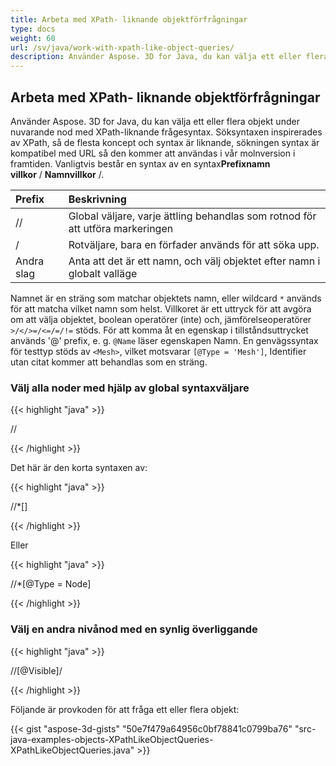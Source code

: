 ```yaml
---
title: Arbeta med XPath- liknande objektförfrågningar
type: docs
weight: 60
url: /sv/java/work-with-xpath-like-object-queries/
description: Använder Aspose. 3D for Java, du kan välja ett eller flera objekt under nuvarande nod med XPath-liknande frågesyntax.
---
```

##  **Arbeta med XPath- liknande objektförfrågningar**
Använder Aspose. 3D for Java, du kan välja ett eller flera objekt under nuvarande nod med XPath-liknande frågesyntax. Söksyntaxen inspirerades av XPath, så de flesta koncept och syntax är liknande, sökningen syntax är kompatibel med URL så den kommer att användas i vår molnversion i framtiden. Vanligtvis består en syntax av en syntax**Prefixnamn villkor** / **Namnvillkor** /.

|**Prefix**|**Beskrivning**|
| :- | :- |
| // |Global väljare, varje ättling behandlas som rotnod för att utföra markeringen|
|/|Rotväljare, bara en förfader används för att söka upp.|
|Andra slag|Anta att det är ett namn, och välj objektet efter namn i globalt valläge|

Namnet är en sträng som matchar objektets namn, eller wildcard `*` används för att matcha vilket namn som helst. Villkoret är ett uttryck för att avgöra om att välja objektet, boolean operatörer (inte) och, jämförelseoperatörer `>/</>=/<=/=/!=` stöds. För att komma åt en egenskap i tillståndsuttrycket används '@' prefix, e. g. `@Name` läser egenskapen Namn. En genvägssyntax för testtyp stöds av `<Mesh>`, vilket motsvarar `[@Type = 'Mesh']`, Identifier utan citat kommer att behandlas som en sträng.
###  **Välj alla noder med hjälp av global syntaxväljare**
{{< highlight "java" >}}

 //<Node>

{{< /highlight >}}

Det här är den korta syntaxen av:

{{< highlight "java" >}}

 //*[<Node>]

{{< /highlight >}}

Eller

{{< highlight "java" >}}

 //*[@Type = Node]

{{< /highlight >}}
###  **Välj en andra nivånod med en synlig överliggande**
{{< highlight "java" >}}

 //<Node>[@Visible]/<Node>

{{< /highlight >}}



Följande är provkoden för att fråga ett eller flera objekt:

{{< gist "aspose-3d-gists" "50e7f479a64956c0bf78841c0799ba76" "src-java-examples-objects-XPathLikeObjectQueries-XPathLikeObjectQueries.java" >}}
